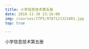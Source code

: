 ```yaml
---
title: 小学信息技术第五册
date: 2018-11-30 23:16:00
img: /courses/ITP5/9787121321801.jpg
top: true

---
```



小学信息技术第五册
<!-- more -->
